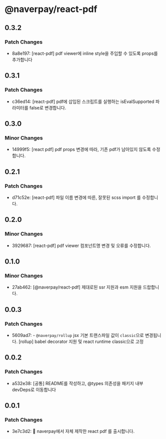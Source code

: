 # @naverpay/react-pdf

## 0.3.2

### Patch Changes

-   8a8e197: [react-pdf] pdf viewer에 inline style을 주입할 수 있도록 props를 추가합니다

## 0.3.1

### Patch Changes

-   c36ed14: [react-pdf] pdf에 삽입된 스크립트를 실행하는 isEvalSupported 파라미터를 false로 변경합니다.

## 0.3.0

### Minor Changes

-   14999f5: [react pdf] pdf props 변경에 따라, 기존 pdf가 남아있지 않도록 수정합니다.

## 0.2.1

### Patch Changes

-   d71c52e: [react-pdf] 파일 이름 변경에 따른, 잘못된 scss import 를 수정합니다.

## 0.2.0

### Minor Changes

-   3929687: [react-pdf] pdf viewer 컴포넌트명 변경 및 오류를 수정합니다.

## 0.1.0

### Minor Changes

-   27ab462: [@naverpay/react-pdf] 제대로된 ssr 지원과 esm 지원을 드랍합니다.

## 0.0.3

### Patch Changes

-   5609ad7: - `@naverpay/rollup` jsx 기본 트랜스파일 값이 `classic`으로 변경됩니다.
    [rollup] babel decorator 지원 및 react runtime classic으로 고정

## 0.0.2

### Patch Changes

-   a532e38: [공통] README를 작성하고, @types 의존성을 패키지 내부 devDeps로 이동합니다

## 0.0.1

### Patch Changes

-   3e7c3d2: 🎉 naverpay에서 자체 제작한 react pdf 를 출시합니다.
